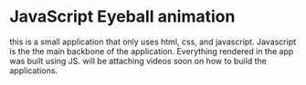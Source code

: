 # JavaScript Eyeball animation
this is a small application that only uses html, css, and javascript. Javascript is the the main backbone of the application. Everything rendered in the app was built using JS. will be attaching videos soon on how to build the applications.